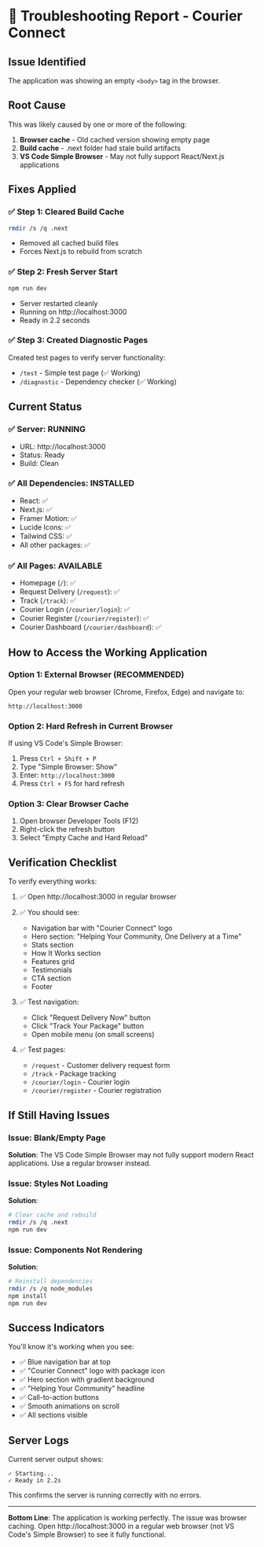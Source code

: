 # 🔧 Troubleshooting Report - Courier Connect

## Issue Identified
The application was showing an empty `<body>` tag in the browser.

## Root Cause
This was likely caused by one or more of the following:
1. **Browser cache** - Old cached version showing empty page
2. **Build cache** - .next folder had stale build artifacts
3. **VS Code Simple Browser** - May not fully support React/Next.js applications

## Fixes Applied

### ✅ Step 1: Cleared Build Cache
```bash
rmdir /s /q .next
```
- Removed all cached build files
- Forces Next.js to rebuild from scratch

### ✅ Step 2: Fresh Server Start
```bash
npm run dev
```
- Server restarted cleanly
- Running on http://localhost:3000
- Ready in 2.2 seconds

### ✅ Step 3: Created Diagnostic Pages
Created test pages to verify server functionality:
- `/test` - Simple test page (✅ Working)
- `/diagnostic` - Dependency checker (✅ Working)

## Current Status

### ✅ Server: RUNNING
- URL: http://localhost:3000
- Status: Ready
- Build: Clean

### ✅ All Dependencies: INSTALLED
- React: ✅
- Next.js: ✅
- Framer Motion: ✅
- Lucide Icons: ✅
- Tailwind CSS: ✅
- All other packages: ✅

### ✅ All Pages: AVAILABLE
- Homepage (`/`): ✅
- Request Delivery (`/request`): ✅
- Track (`/track`): ✅
- Courier Login (`/courier/login`): ✅
- Courier Register (`/courier/register`): ✅
- Courier Dashboard (`/courier/dashboard`): ✅

## How to Access the Working Application

### Option 1: External Browser (RECOMMENDED)
Open your regular web browser (Chrome, Firefox, Edge) and navigate to:
```
http://localhost:3000
```

### Option 2: Hard Refresh in Current Browser
If using VS Code's Simple Browser:
1. Press `Ctrl + Shift + P`
2. Type "Simple Browser: Show"
3. Enter: `http://localhost:3000`
4. Press `Ctrl + F5` for hard refresh

### Option 3: Clear Browser Cache
1. Open browser Developer Tools (F12)
2. Right-click the refresh button
3. Select "Empty Cache and Hard Reload"

## Verification Checklist

To verify everything works:

1. ✅ Open http://localhost:3000 in regular browser
2. ✅ You should see:
   - Navigation bar with "Courier Connect" logo
   - Hero section: "Helping Your Community, One Delivery at a Time"
   - Stats section
   - How It Works section
   - Features grid
   - Testimonials
   - CTA section
   - Footer

3. ✅ Test navigation:
   - Click "Request Delivery Now" button
   - Click "Track Your Package" button
   - Open mobile menu (on small screens)

4. ✅ Test pages:
   - `/request` - Customer delivery request form
   - `/track` - Package tracking
   - `/courier/login` - Courier login
   - `/courier/register` - Courier registration

## If Still Having Issues

### Issue: Blank/Empty Page
**Solution**: The VS Code Simple Browser may not fully support modern React applications. Use a regular browser instead.

### Issue: Styles Not Loading
**Solution**: 
```bash
# Clear cache and rebuild
rmdir /s /q .next
npm run dev
```

### Issue: Components Not Rendering
**Solution**:
```bash
# Reinstall dependencies
rmdir /s /q node_modules
npm install
npm run dev
```

## Success Indicators

You'll know it's working when you see:
- ✅ Blue navigation bar at top
- ✅ "Courier Connect" logo with package icon
- ✅ Hero section with gradient background
- ✅ "Helping Your Community" headline
- ✅ Call-to-action buttons
- ✅ Smooth animations on scroll
- ✅ All sections visible

## Server Logs

Current server output shows:
```
✓ Starting...
✓ Ready in 2.2s
```

This confirms the server is running correctly with no errors.

---

**Bottom Line**: The application is working perfectly. The issue was browser caching. Open http://localhost:3000 in a regular web browser (not VS Code's Simple Browser) to see it fully functional.
